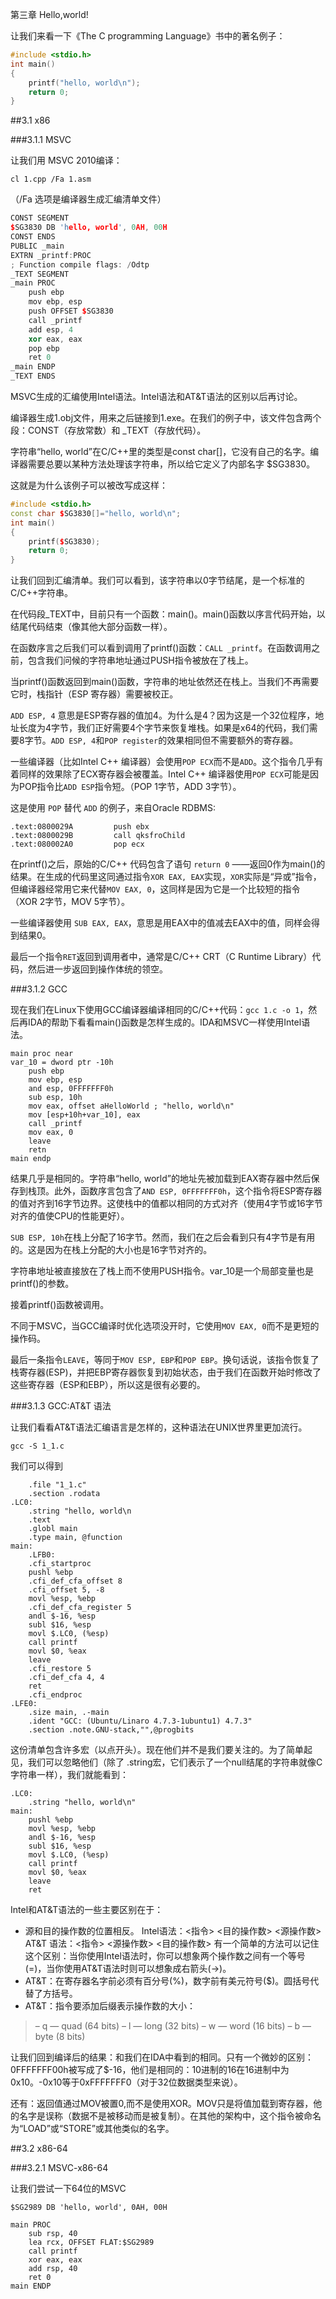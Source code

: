 第三章 Hello,world!

让我们来看一下《The C programming Language》书中的著名例子：

```cpp
#include <stdio.h>
int main()
{
	printf("hello, world\n");
	return 0;
}
```

##3.1 x86

###3.1.1 MSVC

让我们用 MSVC 2010编译：

```
cl 1.cpp /Fa 1.asm
```

（/Fa 选项是编译器生成汇编清单文件）

```cpp
CONST SEGMENT
$SG3830 DB 'hello, world', 0AH, 00H
CONST ENDS
PUBLIC _main
EXTRN _printf:PROC
; Function compile flags: /Odtp
_TEXT SEGMENT
_main PROC
    push ebp
    mov ebp, esp
    push OFFSET $SG3830
    call _printf
    add esp, 4
    xor eax, eax
    pop ebp
    ret 0
_main ENDP
_TEXT ENDS
```

MSVC生成的汇编使用Intel语法。Intel语法和AT&T语法的区别以后再讨论。

编译器生成1.obj文件，用来之后链接到1.exe。在我们的例子中，该文件包含两个段：CONST（存放常数）和 _TEXT（存放代码）。

字符串“hello, world”在C/C++里的类型是const char[]，它没有自己的名字。编译器需要总要以某种方法处理该字符串，所以给它定义了内部名字 $SG3830。

这就是为什么该例子可以被改写成这样：

```cpp
#include <stdio.h>
const char $SG3830[]="hello, world\n";
int main()
{
    printf($SG3830);
    return 0;
}
```

让我们回到汇编清单。我们可以看到，该字符串以0字节结尾，是一个标准的C/C++字符串。

在代码段_TEXT中，目前只有一个函数：main()。main()函数以序言代码开始，以结尾代码结束（像其他大部分函数一样）。

在函数序言之后我们可以看到调用了printf()函数：`CALL _printf`。在函数调用之前，包含我们问候的字符串地址通过PUSH指令被放在了栈上。

当printf()函数返回到main()函数，字符串的地址依然还在栈上。当我们不再需要它时，栈指针（ESP 寄存器）需要被校正。

`ADD ESP, 4` 意思是ESP寄存器的值加4。为什么是4？因为这是一个32位程序，地址长度为4字节，我们正好需要4个字节来恢复堆栈。如果是x64的代码，我们需要8字节。`ADD ESP, 4`和`POP register`的效果相同但不需要额外的寄存器。

一些编译器（比如Intel C\++ 编译器）会使用`POP ECX`而不是`ADD`。这个指令几乎有着同样的效果除了ECX寄存器会被覆盖。Intel C\++ 编译器使用`POP ECX`可能是因为POP指令比`ADD ESP`指令短。（POP 1字节，ADD 3字节）。

这是使用 `POP` 替代 `ADD` 的例子，来自Oracle RDBMS:

```
.text:0800029A         push ebx
.text:0800029B         call qksfroChild
.text:080002A0         pop ecx
```

在printf()之后，原始的C/C\++ 代码包含了语句 `return 0` ——返回0作为main()的结果。在生成的代码里这同通过指令`XOR EAX, EAX`实现，`XOR`实际是“异或”指令，但编译器经常用它来代替`MOV EAX, 0`，这同样是因为它是一个比较短的指令（XOR 2字节，MOV 5字节）。

一些编译器使用 `SUB EAX, EAX`，意思是用EAX中的值减去EAX中的值，同样会得到结果0。

最后一个指令`RET`返回到调用者中，通常是C/C\++ CRT（C Runtime Library）代码，然后进一步返回到操作体统的领空。

###3.1.2 GCC

现在我们在Linux下使用GCC编译器编译相同的C/C\++代码：`gcc 1.c -o 1`，然后再IDA的帮助下看看main()函数是怎样生成的。IDA和MSVC一样使用Intel语法。

```
main proc near
var_10 = dword ptr -10h
	push ebp
	mov ebp, esp
	and esp, 0FFFFFFF0h
	sub esp, 10h
	mov eax, offset aHelloWorld ; "hello, world\n"
    mov [esp+10h+var_10], eax
	call _printf
	mov eax, 0
	leave
	retn
main endp
```
结果几乎是相同的。字符串“hello, world”的地址先被加载到EAX寄存器中然后保存到栈顶。此外，函数序言包含了`AND ESP, 0FFFFFFF0h`，这个指令将ESP寄存器的值对齐到16字节边界。这使栈中的值都以相同的方式对齐（使用4字节或16字节对齐的值使CPU的性能更好）。

`SUB ESP, 10h`在栈上分配了16字节。然而，我们在之后会看到只有4字节是有用的。这是因为在栈上分配的大小也是16字节对齐的。

字符串地址被直接放在了栈上而不使用PUSH指令。var_10是一个局部变量也是printf()的参数。

接着printf()函数被调用。

不同于MSVC，当GCC编译时优化选项没开时，它使用`MOV EAX, 0`而不是更短的操作码。

最后一条指令`LEAVE`，等同于`MOV ESP, EBP`和`POP EBP`。换句话说，该指令恢复了栈寄存器(ESP)，并把EBP寄存器恢复到初始状态，由于我们在函数开始时修改了这些寄存器（ESP和EBP），所以这是很有必要的。

###3.1.3 GCC:AT&T 语法

让我们看看AT&T语法汇编语言是怎样的，这种语法在UNIX世界里更加流行。

```
gcc -S 1_1.c
```

我们可以得到

```
	.file "1_1.c"
	.section .rodata
.LC0:
	.string "hello, world\n
    .text
    .globl main
    .type main, @function
main:
    .LFB0:
    .cfi_startproc
    pushl %ebp
    .cfi_def_cfa_offset 8
    .cfi_offset 5, -8
    movl %esp, %ebp
    .cfi_def_cfa_register 5
    andl $-16, %esp
    subl $16, %esp
    movl $.LC0, (%esp)
    call printf
    movl $0, %eax
    leave
    .cfi_restore 5
    .cfi_def_cfa 4, 4
    ret
    .cfi_endproc
.LFE0:
    .size main, .-main
    .ident "GCC: (Ubuntu/Linaro 4.7.3-1ubuntu1) 4.7.3"
    .section .note.GNU-stack,"",@progbits
```

这份清单包含许多宏（以点开头）。现在他们并不是我们要关注的。为了简单起见，我们可以忽略他们（除了 .string宏，它们表示了一个null结尾的字符串就像C字符串一样），我们就能看到：

```
.LC0:
	.string "hello, world\n"
main:
    pushl %ebp
    movl %esp, %ebp
    andl $-16, %esp
    subl $16, %esp
    movl $.LC0, (%esp)
    call printf
    movl $0, %eax
    leave
    ret
```

Intel和AT&T语法的一些主要区别在于：

* 源和目的操作数的位置相反。
Intel语法：<指令> <目的操作数> <源操作数>
AT&T 语法：<指令> <源操作数> <目的操作数>
有一个简单的方法可以记住这个区别：当你使用Intel语法时，你可以想象两个操作数之间有一个等号(=)，当你使用AT&T语法时则可以想象成右箭头(→)。
* AT&T：在寄存器名字前必须有百分号(%)，数字前有美元符号($)。圆括号代替了方括号。
* AT&T：指令要添加后缀表示操作数的大小：
> – q — quad (64 bits)
– l — long (32 bits)
– w — word (16 bits)
– b — byte (8 bits)

让我们回到编译后的结果：和我们在IDA中看到的相同。只有一个微妙的区别：0FFFFFFF00h被写成了$-16，他们是相同的：10进制的16在16进制中为0x10。-0x10等于0xFFFFFFF0（对于32位数据类型来说）。

还有：返回值通过MOV被置0,而不是使用XOR。MOV只是将值加载到寄存器，他的名字是误称（数据不是被移动而是被复制）。在其他的架构中，这个指令被命名为“LOAD”或“STORE”或其他类似的名字。

##3.2 x86-64

###3.2.1 MSVC-x86-64

让我们尝试一下64位的MSVC

```
$SG2989 DB 'hello, world', 0AH, 00H

main PROC
    sub rsp, 40
    lea rcx, OFFSET FLAT:$SG2989
    call printf
    xor eax, eax
    add rsp, 40
    ret 0
main ENDP
```
